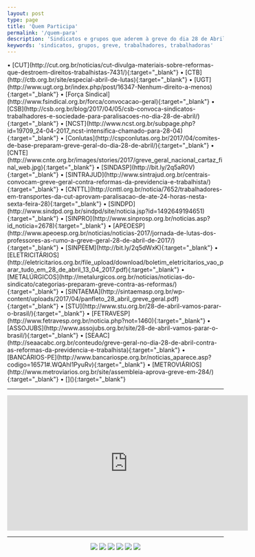 ```yaml
---
layout: post
type: page
title: 'Quem Participa'
permalink: '/quem-para'
description: 'Sindicatos e grupos que aderem à greve do dia 28 de Abril de 2017, contra as reformas da previdência e das leis trabalhistas.'
keywords: 'sindicatos, grupos, greve, trabalhadores, trabalhadoras'
---
```

<div markdown="1">
  • [CUT](http://cut.org.br/noticias/cut-divulga-materiais-sobre-reformas-que-destroem-direitos-trabalhistas-7431/){:target="_blank"}
  • [CTB](http://ctb.org.br/site/especial-abril-de-lutas){:target="_blank"}
  • [UGT](http://www.ugt.org.br/index.php/post/16347-Nenhum-direito-a-menos){:target="_blank"}
  • [Força Sindical](http://www.fsindical.org.br/forca/convocacao-geral){:target="_blank"}
  • [CSB](http://csb.org.br/blog/2017/04/05/csb-convoca-sindicatos-trabalhadores-e-sociedade-para-paralisacoes-no-dia-28-de-abril/){:target="_blank"}
  • [NCST](http://www.ncst.org.br/subpage.php?id=19709_24-04-2017_ncst-intensifica-chamado-para-28-04){:target="_blank"}
  • [Conlutas](http://cspconlutas.org.br/2017/04/comites-de-base-preparam-greve-geral-do-dia-28-de-abril/){:target="_blank"}
  • [CNTE](http://www.cnte.org.br/images/stories/2017/greve_geral_nacional_cartaz_final_web.jpg){:target="_blank"}
  • [SINDASP](http://bit.ly/2q5aR0V){:target="_blank"}
  • [SINTRAJUD](http://www.sintrajud.org.br/centrais-convocam-greve-geral-contra-reformas-da-previdencia-e-trabalhista/){:target="_blank"}
  • [CNTTL](http://cnttl.org.br/noticia/7652/trabalhadores-em-transportes-da-cut-aprovam-paralisacao-de-ate-24-horas-nesta-sexta-feira-28){:target="_blank"}
  • [SINDPD](http://www.sindpd.org.br/sindpd/site/noticia.jsp?id=1492649194651){:target="_blank"}
  • [SINPRO](http://www.sinprosp.org.br/noticias.asp?id_noticia=2678){:target="_blank"}
  • [APEOESP](http://www.apeoesp.org.br/noticias/noticias-2017/jornada-de-lutas-dos-professores-as-rumo-a-greve-geral-28-de-abril-de-2017/){:target="_blank"}
  • [SINPEEM](http://bit.ly/2q5dWxK){:target="_blank"}
  • [ELETRICITÁRIOS](http://eletricitarios.org.br/file_upload/download/boletim_eletricitarios_vao_parar_tudo_em_28_de_abril_13_04_2017.pdf){:target="_blank"}
  • [METALÚRGICOS](http://metalurgicos.org.br/noticias/noticias-do-sindicato/categorias-preparam-greve-contra-as-reformas/){:target="_blank"}
  • [SINTAEMA](http://sintaemasp.org.br/wp-content/uploads/2017/04/panfleto_28_abril_greve_geral.pdf){:target="_blank"}
  • [STU](http://www.stu.org.br/28-de-abril-vamos-parar-o-brasil/){:target="_blank"}
  • [FETRAVESP](http://www.fetravesp.org.br/noticia.php?not=1460){:target="_blank"}
  • [ASSOJUBS](http://www.assojubs.org.br/site/28-de-abril-vamos-parar-o-brasil/){:target="_blank"}
  • [SEAAC](http://seaacabc.org.br/conteudo/greve-geral-no-dia-28-de-abril-contra-as-reformas-da-previdencia-e-trabalhista){:target="_blank"}
  • [BANCÁRIOS-PE](http://www.bancariospe.org.br/noticias_aparece.asp?codigo=16571#.WQAhl1PyuRv){:target="_blank"}
  • [METROVIÁRIOS](http://www.metroviarios.org.br/site/assembleia-aprova-greve-em-284/){:target="_blank"}
  • [](){:target="_blank"}
</div>

---
<div class="video-wrapper video-wrapper-16x9">
  <iframe width="560" height="315" src="https://www.youtube.com/embed/ZuBSaXHahxc" frameborder="0" allowfullscreen></iframe>
</div>

---
<div style="margin:0 auto;text-align:center;">
  <img class="small-image" src="http://www.cnte.org.br/images/stories/2017/greve_geral_nacional_cartaz_final_web.jpg">
  <img class="small-image" src="http://cspconlutas.org.br/wp-content/uploads/2017/04/periferia.jpg">
  <img class="small-image" src="http://cut.org.br/system/uploads/ck/images/praguinha.png">
  <img class="small-image" src="http://csb.org.br/wp-content/uploads/2017/04/face_whats_grevegeral_V3.jpg">
  <img class="small-image" src="http://spbancarios.com.br/sites/default/files/styles/destaque_full/public/destaques/site-dia-28.png">
  <img class="small-image" src="http://i.imgur.com/RXzjh46.png">
</div>
